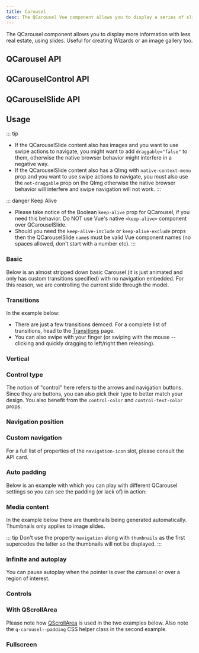 ```yaml
---
title: Carousel
desc: The QCarousel Vue component allows you to display a series of slides, useful for wizards or an image gallery.
---
```


The QCarousel component allows you to display more information with less real estate, using slides. Useful for creating Wizards or an image gallery too.

## QCarousel API

<doc-api file="QCarousel" />

## QCarouselControl API

<doc-api file="QCarouselControl" />

## QCarouselSlide API

<doc-api file="QCarouselSlide" />

## Usage

::: tip
* If the QCarouselSlide content also has images and you want to use swipe actions to navigate, you might want to add `draggable="false"` to them, otherwise the native browser behavior might interfere in a negative way.
* If the QCarouselSlide content also has a QImg with `native-context-menu` prop and you want to use swipe actions to navigate, you must also use the `not-draggable` prop on the QImg otherwise the native browser behavior will interfere and swipe navigation will not work.
:::

::: danger Keep Alive
* Please take notice of the Boolean `keep-alive` prop for QCarousel, if you need this behavior. Do NOT use Vue's native `<keep-alive>` component over QCarouselSlide.
* Should you need the `keep-alive-include` or `keep-alive-exclude` props then the QCarouselSlide `name`s must be valid Vue component names (no spaces allowed, don't start with a number etc).
:::

### Basic

Below is an almost stripped down basic Carousel (it is just animated and only has custom transitions specified) with no navigation embedded. For this reason, we are controlling the current slide through the model.

<doc-example title="Basic" file="QCarousel/Basic" />

### Transitions

In the example below:
* There are just a few transitions demoed. For a complete list of transitions, head to the [Transitions](/options/transitions) page.
* You can also swipe with your finger (or swiping with the mouse -- clicking and quickly dragging to left/right then releasing).

<doc-example title="Transitions, bottom navigation, arrows and auto padding" file="QCarousel/Transitions" />

### Vertical <q-badge align="top" color="brand-primary" label="v1.9+" />

<doc-example title="Vertical mode" file="QCarousel/Vertical" />

### Control type <q-badge align="top" color="brand-primary" label="v1.9+" />

The notion of "control" here refers to the arrows and navigation buttons. Since they are buttons, you can also pick their type to better match your design. You also benefit from the `control-color` and `control-text-color` props.

<doc-example title="Control Type" file="QCarousel/ControlType" />

### Navigation position <q-badge align="top" color="brand-primary" label="v1.9+" />

<doc-example title="Navigation position" file="QCarousel/NavigationPosition" />

### Custom navigation <q-badge align="top" color="brand-primary" label="v1.13.2+" />

For a full list of properties of the `navigation-icon` slot, please consult the API card.

<doc-example title="Custom navigation" file="QCarousel/CustomNavigation" />

### Auto padding

Below is an example with which you can play with different QCarousel settings so you can see the padding (or lack of) in action:

<doc-example title="Padding" file="QCarousel/AutoPadding" />

### Media content

<doc-example title="Image slides" file="QCarousel/ImageSlides" />

<doc-example title="Multi-image slides" file="QCarousel/MultiImageSlides" />

<doc-example title="Captions" file="QCarousel/Captions" />

<doc-example title="Video slides" file="QCarousel/VideoSlides" />

In the example below there are thumbnails being generated automatically. Thumbnails only applies to image slides.

<doc-example title="Thumbnails" file="QCarousel/Thumbnails" />

::: tip
Don't use the property `navigation` along with `thumbnails` as the first supercedes the latter so the thumbnails will not be displayed.
:::

### Infinite and autoplay

You can pause autoplay when the pointer is over the carousel or over a region of interest.

<doc-example title="Autoplay" file="QCarousel/InfiniteAutoplay" />

### Controls

<doc-example title="Controls" file="QCarousel/Controls" />

### With QScrollArea <q-badge align="top" color="brand-primary" label="v1.9+" />

Please note how [QScrollArea](/vue-components/scroll-area) is used in the two examples below. Also note the `q-carousel--padding` CSS helper class in the second example.

<doc-example title="With QScrollArea and padding" file="QCarousel/WithScrollareaPadding" />

<doc-example title="With QScrollArea on whole slide" file="QCarousel/WithScrollareaFull" />

### Fullscreen

<doc-example title="Fullscreen" file="QCarousel/Fullscreen" />
